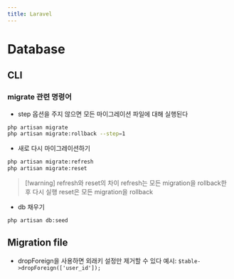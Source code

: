 ```yaml
---
title: Laravel
---
```

# Database
## CLI
### migrate 관련 명령어
- step 옵션을 주지 않으면 모든 마이그레이션 파일에 대해 실행된다
```sh
php artisan migrate
php artisan migrate:rollback --step=1
```

- 새로 다시 마이그레이션하기
```sh
php artisan migrate:refresh
php artisan migrate:reset
```

> [!warning] refresh와 reset의 차이
> refresh는 모든 migration을 rollback한 후 다시 실행
> reset은 모든 migration을 rollback

- db 채우기
```sh
php artisan db:seed
```

## Migration file
- dropForeign을 사용하면 외래키 설정만 제거할 수 있다
예시: `$table->dropForeign(['user_id']);`
